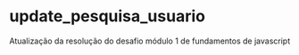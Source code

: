 # update_pesquisa_usuario
Atualização da resolução do desafio módulo 1 de fundamentos de javascript
